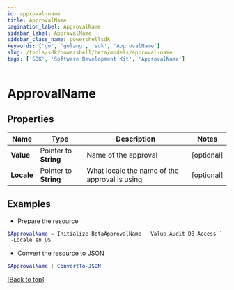 ```yaml
---
id: approval-name
title: ApprovalName
pagination_label: ApprovalName
sidebar_label: ApprovalName
sidebar_class_name: powershellsdk
keywords: ['go', 'golang', 'sdk', 'ApprovalName'] 
slug: /tools/sdk/powershell/beta/models/approval-name
tags: ['SDK', 'Software Development Kit', 'ApprovalName']
---
```



# ApprovalName

## Properties

Name | Type | Description | Notes
------------ | ------------- | ------------- | -------------
**Value** |  Pointer to **String** | Name of the approval | [optional] 
**Locale** |  Pointer to **String** | What locale the name of the approval is using | [optional] 

## Examples

- Prepare the resource
```powershell
$ApprovalName = Initialize-BetaApprovalName  -Value Audit DB Access `
 -Locale en_US
```

- Convert the resource to JSON
```powershell
$ApprovalName | ConvertTo-JSON
```


[[Back to top]](#) 

